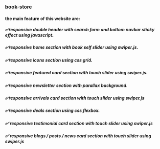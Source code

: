 ### book-store
#### the main feature of this website are:
#####  ✅responsive double header with search form and bottom navbar sticky effect using javascript.
#####  ✅responsive home section with book self slider using swiper.js.
#####  ✅responsive icons section using css grid.
#####  ✅responsive featured card section with touch slider using swiper.js.
#####  ✅responsive newsletter section with parallax background.
#####  ✅responsive arrivals card section with touch slider using swiper.js
#####  ✅responsive deals section using css flexbox.
#####  ✅ responsive testimonial card section with touch slider using swiper.js
#####  ✅ responsive  blogs / posts / news card section with touch slider using swiper.js